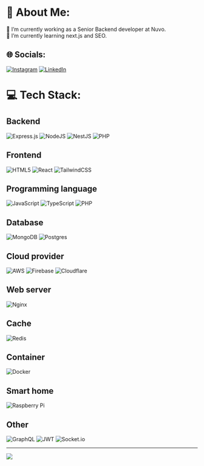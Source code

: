 # 💫 About Me:
🔭 I’m currently working as a Senior Backend developer at Nuvo.<br>🌱 I’m currently learning next.js and SEO.


## 🌐 Socials:
[![Instagram](https://img.shields.io/badge/Instagram-%23E4405F.svg?logo=Instagram&logoColor=white)](https://instagram.com/wimkungxeiei) [![LinkedIn](https://img.shields.io/badge/LinkedIn-%230077B5.svg?logo=linkedin&logoColor=white)](https://linkedin.com/in/nattapong-harnkwang-58157514b) 

# 💻 Tech Stack:

## Backend
![Express.js](https://img.shields.io/badge/express.js-%23404d59.svg?style=for-the-badge&logo=express&logoColor=%2361DAFB) 
![NodeJS](https://img.shields.io/badge/node.js-6DA55F?style=for-the-badge&logo=node.js&logoColor=white) 
![NestJS](https://img.shields.io/badge/nestjs-%23E0234E.svg?style=for-the-badge&logo=nestjs&logoColor=white) 
![PHP](https://img.shields.io/badge/php-%23777BB4.svg?style=for-the-badge&logo=php&logoColor=white) 

## Frontend
![HTML5](https://img.shields.io/badge/html5-%23E34F26.svg?style=for-the-badge&logo=html5&logoColor=white) 
![React](https://img.shields.io/badge/react-%2320232a.svg?style=for-the-badge&logo=react&logoColor=%2361DAFB) 
![TailwindCSS](https://img.shields.io/badge/tailwindcss-%2338B2AC.svg?style=for-the-badge&logo=tailwind-css&logoColor=white) 

## Programming language 
![JavaScript](https://img.shields.io/badge/javascript-%23323330.svg?style=for-the-badge&logo=javascript&logoColor=%23F7DF1E) 
![TypeScript](https://img.shields.io/badge/typescript-%23007ACC.svg?style=for-the-badge&logo=typescript&logoColor=white) 
![PHP](https://img.shields.io/badge/php-%23777BB4.svg?style=for-the-badge&logo=php&logoColor=white) 

## Database
![MongoDB](https://img.shields.io/badge/MongoDB-%234ea94b.svg?style=for-the-badge&logo=mongodb&logoColor=white) 
![Postgres](https://img.shields.io/badge/postgres-%23316192.svg?style=for-the-badge&logo=postgresql&logoColor=white) 

## Cloud provider
![AWS](https://img.shields.io/badge/AWS-%23FF9900.svg?style=for-the-badge&logo=amazon-aws&logoColor=white)
![Firebase](https://img.shields.io/badge/firebase-%23039BE5.svg?style=for-the-badge&logo=firebase) 
![Cloudflare](https://img.shields.io/badge/Cloudflare-F38020?style=for-the-badge&logo=Cloudflare&logoColor=white) 

## Web server
![Nginx](https://img.shields.io/badge/nginx-%23009639.svg?style=for-the-badge&logo=nginx&logoColor=white) 

## Cache
![Redis](https://img.shields.io/badge/redis-%23DD0031.svg?style=for-the-badge&logo=redis&logoColor=white) 

## Container
![Docker](https://img.shields.io/badge/docker-%230db7ed.svg?style=for-the-badge&logo=docker&logoColor=white)

## Smart home
![Raspberry Pi](https://img.shields.io/badge/-RaspberryPi-C51A4A?style=for-the-badge&logo=Raspberry-Pi)

## Other
![GraphQL](https://img.shields.io/badge/-GraphQL-E10098?style=for-the-badge&logo=graphql&logoColor=white) 
![JWT](https://img.shields.io/badge/JWT-black?style=for-the-badge&logo=JSON%20web%20tokens) 
![Socket.io](https://img.shields.io/badge/Socket.io-black?style=for-the-badge&logo=socket.io&badgeColor=010101)  

---
[![](https://visitcount.itsvg.in/api?id=wimkung&icon=0&color=0)](https://visitcount.itsvg.in)

<!-- Proudly created with GPRM ( https://gprm.itsvg.in ) -->
